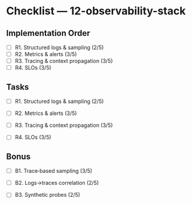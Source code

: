# Checklist — 12-observability-stack

## Implementation Order
- [ ] R1. Structured logs & sampling (2/5)
- [ ] R2. Metrics & alerts (3/5)
- [ ] R3. Tracing & context propagation (3/5)
- [ ] R4. SLOs (3/5)

## Tasks

- [ ] R1. Structured logs & sampling (2/5)

- [ ] R2. Metrics & alerts (3/5)

- [ ] R3. Tracing & context propagation (3/5)

- [ ] R4. SLOs (3/5)

## Bonus

- [ ] B1. Trace‑based sampling (3/5)

- [ ] B2. Logs→traces correlation (2/5)

- [ ] B3. Synthetic probes (2/5)
